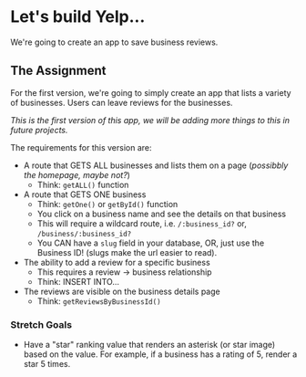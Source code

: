 # Let's build Yelp...

We're going to create an app to save business reviews.

## The Assignment

For the first version, we're going to simply create an app that lists a variety of businesses. Users can leave reviews for the businesses. 

_This is the first version of this app, we will be adding more things to this in future projects._

The requirements for this version are:

* A route that GETS ALL businesses and lists them on a page (_possibbly the homepage, maybe not?_)
    * Think: `getALL()` function
* A route that GETS ONE business
    * Think: `getOne()` or `getById()` function 
    * You click on a business name and see the details on that business
    * This will require a wildcard route, i.e. `/:business_id?` or, `/business/:business_id?`
    * You CAN have a `slug` field in your database, OR, just use the Business ID! (slugs make the url easier to read).
* The ability to add a review for a specific business
    * This requires a review -> business relationship
    * Think: INSERT INTO...
* The reviews are visible on the business details page
    * Think: `getReviewsByBusinessId()`

### Stretch Goals

* Have a "star" ranking value that renders an asterisk (or star image) based on the value. For example, if a business has a rating of 5, render a star 5 times. 